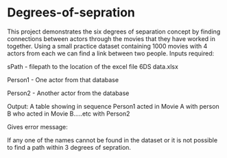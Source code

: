 # Degrees-of-sepration
This project demonstrates the six degrees of separation concept by finding connections between actors through the movies that they have worked in together.
Using a small practice dataset containing 1000 movies with 4 actors from each we can find a link between two people.
Inputs required:

sPath - filepath to the location of the excel file 6DS data.xlsx

Person1 - One actor from that database

Person2 - Another actor from the database

Output:
A table showing in sequence Person1 acted in Movie A with person B who acted in Movie B.....etc with Person2

Gives error message:

If any one of the names cannot be found in the dataset or it is not possible to find a path within 3 degrees of sepration.
